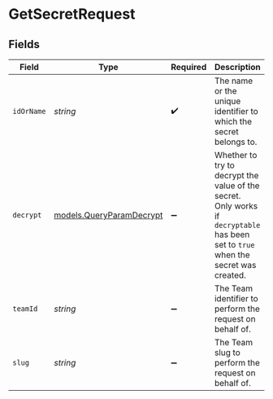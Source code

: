 # GetSecretRequest


## Fields

| Field                                                                                                                              | Type                                                                                                                               | Required                                                                                                                           | Description                                                                                                                        | Example                                                                                                                            |
| ---------------------------------------------------------------------------------------------------------------------------------- | ---------------------------------------------------------------------------------------------------------------------------------- | ---------------------------------------------------------------------------------------------------------------------------------- | ---------------------------------------------------------------------------------------------------------------------------------- | ---------------------------------------------------------------------------------------------------------------------------------- |
| `idOrName`                                                                                                                         | *string*                                                                                                                           | :heavy_check_mark:                                                                                                                 | The name or the unique identifier to which the secret belongs to.                                                                  | sec_RKc5iV0rV3ZSrFrHiruRno7k                                                                                                       |
| `decrypt`                                                                                                                          | [models.QueryParamDecrypt](../models/queryparamdecrypt.md)                                                                         | :heavy_minus_sign:                                                                                                                 | Whether to try to decrypt the value of the secret. Only works if `decryptable` has been set to `true` when the secret was created. | true                                                                                                                               |
| `teamId`                                                                                                                           | *string*                                                                                                                           | :heavy_minus_sign:                                                                                                                 | The Team identifier to perform the request on behalf of.                                                                           |                                                                                                                                    |
| `slug`                                                                                                                             | *string*                                                                                                                           | :heavy_minus_sign:                                                                                                                 | The Team slug to perform the request on behalf of.                                                                                 |                                                                                                                                    |